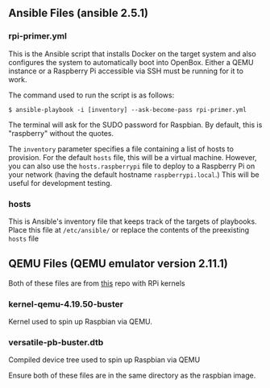 ## Ansible Files (ansible 2.5.1)
### rpi-primer.yml
This is the Ansible script that installs Docker on the target system and also configures the system to automatically boot into OpenBox. Either a QEMU instance or a Raspberry Pi accessible via SSH must be running for it to work.

The command used to run the script is as follows:

`$ ansible-playbook -i [inventory] --ask-become-pass rpi-primer.yml`

The terminal will ask for the SUDO password for Raspbian. By default, this is "raspberry" without the quotes.

The `inventory` parameter specifies a file containing a list of hosts to provision. For the default `hosts` file, this will be a virtual machine. However, you can also use the `hosts.raspberrypi` file to deploy to a Raspberry Pi on your network (having the default hostname `raspberrypi.local`.) This will be useful for development testing.

### hosts
This is Ansible's inventory file that keeps track of the targets of playbooks. Place this file at `/etc/ansible/` or replace the contents of the preexisting `hosts` file

## QEMU Files (QEMU emulator version 2.11.1)

Both of these files are from [this](https://github.com/dhruvvyas90/qemu-rpi-kernel) repo with RPi kernels
### kernel-qemu-4.19.50-buster
Kernel used to spin up Raspbian via QEMU.

### versatile-pb-buster.dtb
Compiled device tree used to spin up Raspbian via QEMU

Ensure both of these files are in the same directory as the raspbian image.
